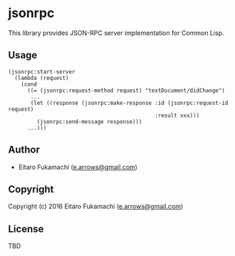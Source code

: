# jsonrpc

This library provides JSON-RPC server implementation for Common Lisp.

## Usage

```common-lisp
(jsonrpc:start-server
  (lambda (request)
    (cond
      ((= (jsonrpc:request-method request) "textDocument/didChange")
       ...
       (let ((response (jsonrpc:make-response :id (jsonrpc:request-id request)
                                              :result xxx)))
         (jsonrpc:send-message response)))
      ...)))
```

## Author

* Eitaro Fukamachi (e.arrows@gmail.com)

## Copyright

Copyright (c) 2016 Eitaro Fukamachi (e.arrows@gmail.com)

## License

TBD
